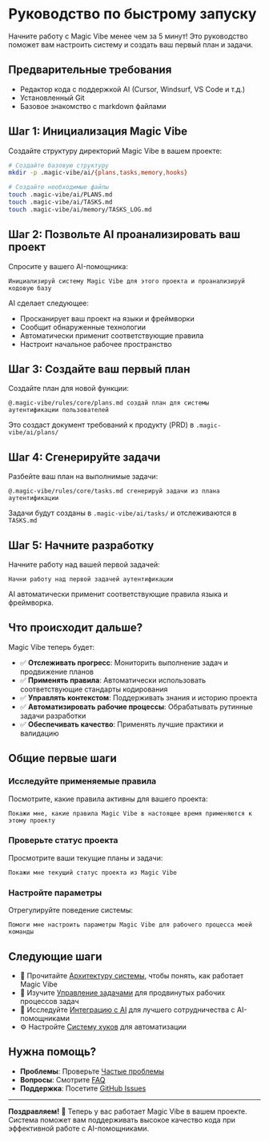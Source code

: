 # Руководство по быстрому запуску

Начните работу с Magic Vibe менее чем за 5 минут! Это руководство поможет вам настроить систему и создать ваш первый план и задачи.

## Предварительные требования

- Редактор кода с поддержкой AI (Cursor, Windsurf, VS Code и т.д.)
- Установленный Git
- Базовое знакомство с markdown файлами

## Шаг 1: Инициализация Magic Vibe

Создайте структуру директорий Magic Vibe в вашем проекте:

```bash
# Создайте базовую структуру
mkdir -p .magic-vibe/ai/{plans,tasks,memory,hooks}

# Создайте необходимые файлы
touch .magic-vibe/ai/PLANS.md
touch .magic-vibe/ai/TASKS.md
touch .magic-vibe/ai/memory/TASKS_LOG.md
```

## Шаг 2: Позвольте AI проанализировать ваш проект

Спросите у вашего AI-помощника:

```text
Инициализируй систему Magic Vibe для этого проекта и проанализируй кодовую базу
```

AI сделает следующее:

- Просканирует ваш проект на языки и фреймворки
- Сообщит обнаруженные технологии
- Автоматически применит соответствующие правила
- Настроит начальное рабочее пространство

## Шаг 3: Создайте ваш первый план

Создайте план для новой функции:

```text
@.magic-vibe/rules/core/plans.md создай план для системы аутентификации пользователей
```

Это создаст документ требований к продукту (PRD) в `.magic-vibe/ai/plans/`

## Шаг 4: Сгенерируйте задачи

Разбейте ваш план на выполнимые задачи:

```text
@.magic-vibe/rules/core/tasks.md сгенерируй задачи из плана аутентификации
```

Задачи будут созданы в `.magic-vibe/ai/tasks/` и отслеживаются в `TASKS.md`

## Шаг 5: Начните разработку

Начните работу над вашей первой задачей:

```text
Начни работу над первой задачей аутентификации
```

AI автоматически применит соответствующие правила языка и фреймворка.

## Что происходит дальше?

Magic Vibe теперь будет:

- ✅ **Отслеживать прогресс**: Мониторить выполнение задач и продвижение планов
- ✅ **Применять правила**: Автоматически использовать соответствующие стандарты кодирования
- ✅ **Управлять контекстом**: Поддерживать знания и историю проекта
- ✅ **Автоматизировать рабочие процессы**: Обрабатывать рутинные задачи разработки
- ✅ **Обеспечивать качество**: Применять лучшие практики и валидацию

## Общие первые шаги

### Исследуйте применяемые правила

Посмотрите, какие правила активны для вашего проекта:

```text
Покажи мне, какие правила Magic Vibe в настоящее время применяются к этому проекту
```

### Проверьте статус проекта

Просмотрите ваши текущие планы и задачи:

```text
Покажи мне текущий статус проекта из Magic Vibe
```

### Настройте параметры

Отрегулируйте поведение системы:

```text
Помоги мне настроить параметры Magic Vibe для рабочего процесса моей команды
```

## Следующие шаги

- 📖 Прочитайте [Архитектуру системы](../core-concepts/architecture.md), чтобы понять, как работает Magic Vibe
- 📝 Изучите [Управление задачами](../core-concepts/task-management.md) для продвинутых рабочих процессов задач
- 🔧 Исследуйте [Интеграцию с AI](../user-guides/ai-integration.md) для лучшего сотрудничества с AI-помощниками
- ⚙️ Настройте [Систему хуков](../user-guides/hooks.md) для автоматизации

## Нужна помощь?

- **Проблемы**: Проверьте [Частые проблемы](../troubleshooting/common-issues.md)
- **Вопросы**: Смотрите [FAQ](../troubleshooting/faq.md)
- **Поддержка**: Посетите [GitHub Issues](https://github.com/teratron/magic-vibe/issues)

---

**Поздравляем!** 🎉 Теперь у вас работает Magic Vibe в вашем проекте. Система поможет вам поддерживать высокое качество кода при эффективной работе с AI-помощниками.
